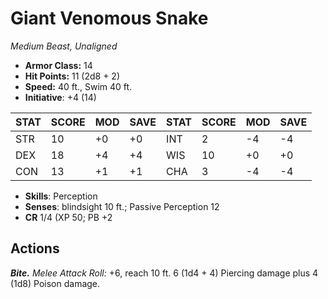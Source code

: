 # Giant Venomous Snake

*Medium Beast, Unaligned*

- **Armor Class:** 14
- **Hit Points:** 11 (2d8 + 2)
- **Speed:** 40 ft., Swim 40 ft.
- **Initiative**: +4 (14)

|STAT|SCORE|MOD|SAVE|STAT|SCORE|MOD|SAVE|
| --- | --- | --- | ---- |---| --- | --- | ---- |
| STR | 10 | +0 | +0 | INT | 2 | -4 | -4 |
| DEX | 18 | +4 | +4 | WIS | 10 | +0 | +0 |
| CON | 13 | +1 | +1 | CHA | 3 | -4 | -4 |

- **Skills**: Perception
- **Senses**: blindsight 10 ft.; Passive Perception 12
- **CR** 1/4 (XP 50; PB +2

## Actions

***Bite.*** *Melee Attack Roll:* +6, reach 10 ft. 6 (1d4 + 4) Piercing damage plus 4 (1d8) Poison damage.


